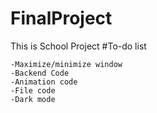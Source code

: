 # FinalProject
This is School Project
#To-do list
```
-Maximize/minimize window
-Backend Code
-Animation code
-File code
-Dark mode
```
